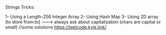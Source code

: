 Strings Tricks:

1- Using a Length-256 Integer Array
2- Using Hash Map
3- Using 2D array (to store  from:to]
---> always ask about capitalization (chars are capital or small)
//some solutions https://leetcode.kyle.link/